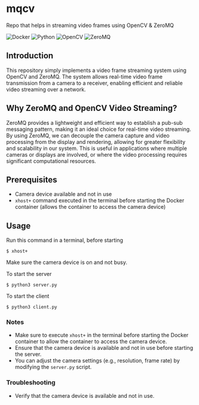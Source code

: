 # mqcv
Repo that helps in streaming video frames using OpenCV &amp; ZeroMQ


![Docker](https://img.shields.io/badge/Docker-2CA5E0?style=for-the-badge&logo=docker&logoColor=white)
![Python](https://img.shields.io/badge/python-3670A0?style=for-the-badge&logo=python&logoColor=ffdd54)
![OpenCV](https://img.shields.io/badge/opencv-%23white.svg?style=for-the-badge&logo=opencv&logoColor=white)
![ZeroMQ](https://img.shields.io/badge/ZeroMQ-DF0000.svg?style=for-the-badge&logo=ZeroMQ&logoColor=white)

## Introduction

This repository simply implements a video frame streaming system using OpenCV and ZeroMQ. The system allows real-time video frame transmission from a camera to a receiver, enabling efficient and reliable video streaming over a network.

## Why ZeroMQ and OpenCV Video Streaming?

ZeroMQ provides a lightweight and efficient way to establish a pub-sub messaging pattern, making it an ideal choice for real-time video streaming.
By using ZeroMQ, we can decouple the camera capture and video processing from the display and rendering, allowing for greater flexibility and scalability in our system. This is useful in applications where multiple cameras or displays are involved, or where the video processing requires significant computational resources.


## Prerequisites

* Camera device available and not in use
* `xhost+` command executed in the terminal before starting the Docker container (allows the container to access the camera device)

## Usage

Run this command in a terminal, before starting
```
$ xhost+
```

Make sure the camera device is on and not busy. 

To start the server

 ```
 $ python3 server.py
 ```
 
 To start the client

 ```
 $ python3 client.py
 ```

### Notes

* Make sure to execute `xhost+` in the terminal before starting the Docker container to allow the container to access the camera device.
* Ensure that the camera device is available and not in use before starting the server.
* You can adjust the camera settings (e.g., resolution, frame rate) by modifying the `server.py` script.

### Troubleshooting

* Verify that the camera device is available and not in use.



